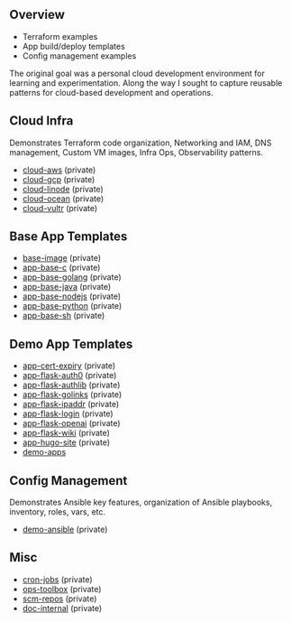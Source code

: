 Overview
--------

* Terraform examples
* App build/deploy templates
* Config management examples

The original goal was a personal cloud development environment for
learning and experimentation. Along the way I sought to capture reusable
patterns for cloud-based development and operations.


Cloud Infra
-----------

Demonstrates Terraform code organization, Networking and IAM, DNS management,
Custom VM images, Infra Ops, Observability patterns.

* [cloud-aws](https://github.com/coreinfra-org/cloud-aws) (private)
* [cloud-gcp](https://github.com/coreinfra-org/cloud-gcp) (private)
* [cloud-linode](https://github.com/coreinfra-org/cloud-linode) (private)
* [cloud-ocean](https://github.com/coreinfra-org/cloud-ocean) (private)
* [cloud-vultr](https://github.com/coreinfra-org/cloud-vultr) (private)

Base App Templates
------------------

* [base-image](https://github.com/coreinfra-org/base-image) (private)
* [app-base-c](https://github.com/coreinfra-org/app-base-c) (private)
* [app-base-golang](https://github.com/coreinfra-org/app-base-golang) (private)
* [app-base-java](https://github.com/coreinfra-org/app-base-java) (private)
* [app-base-nodejs](https://github.com/coreinfra-org/app-base-nodejs) (private)
* [app-base-python](https://github.com/coreinfra-org/app-base-python) (private)
* [app-base-sh](https://github.com/coreinfra-org/app-base-sh) (private)


Demo App Templates
------------------

* [app-cert-expiry](https://github.com/coreinfra-org/app-cert-expiry) (private)
* [app-flask-auth0](https://github.com/coreinfra-org/app-flask-auth0) (private)
* [app-flask-authlib](https://github.com/coreinfra-org/app-flask-authlib) (private)
* [app-flask-golinks](https://github.com/coreinfra-org/app-flask-golinks) (private)
* [app-flask-ipaddr](https://github.com/coreinfra-org/app-flask-ipaddr) (private)
* [app-flask-login](https://github.com/coreinfra-org/app-flask-login) (private)
* [app-flask-openai](https://github.com/coreinfra-org/app-flask-openai) (private)
* [app-flask-wiki](https://github.com/coreinfra-org/app-flask-wiki) (private)
* [app-hugo-site](https://github.com/coreinfra-org/app-hugo-site) (private)
* [demo-apps](https://github.com/coreinfra-org/demo-apps)


Config Management
-----------------

Demonstrates Ansible key features, organization of Ansible playbooks,
inventory, roles, vars, etc.

* [demo-ansible](https://github.com/coreinfra-org/demo-ansible) (private)


Misc
----

* [cron-jobs](https://github.com/coreinfra-org/cron-jobs) (private)
* [ops-toolbox](https://github.com/coreinfra-org/ops-toolbox) (private)
* [scm-repos](https://github.com/coreinfra-org/scm-repos) (private)
* [doc-internal](https://github.com/coreinfra-org/doc-internal/) (private)
